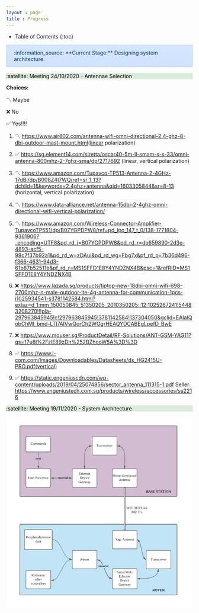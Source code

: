 ```yaml
---
layout : page
title : Progress
---
```

<style>
.alert {
    position:relative;
    padding:.75rem 1.25rem;
    margin-bottom:1rem;
    border:1px solid transparent;
    order-radius:.25rem
}
.alert-primary {
    color:#073984;
    background-image:linear-gradient(180deg, #d6e6ff, #cfe2ff);
    border-color:#bbd6fe
}
.alert-warning {
	color: #856404;
	background-image: linear-gradient(180deg, #fff5d5, #fff3cd);
	border-color: #ffeeba
}
.alert-tip {
    color: #000000;
	background-image: linear-gradient(180deg, #DCECDC, #DCECDC);
	border-color: #DCDCDC
}
</style>

* Table of Contents
{:toc}

<div markdown="span" class="alert alert-primary">
:information_source: **Current Stage:** Designing system architecture.
</div>

<div markdown="span" class="alert-tip">
:satellite: Meeting 24/10/2020 - Antennae Selection
</div>

**Choices:**  

:part_alternation_mark: Maybe

:x: No 

:white_check_mark: Yes!!!! 

1) :part_alternation_mark: https://www.air802.com/antenna-wifi-omni-directional-2.4-ghz-8-dbi-outdoor-mast-mount.html(linear polarization) 

2) :white_check_mark: https://sg.element14.com/siretta/oscar40-5m-ll-smam-s-s-33/omni-antenna-800mhz-2-7ghz-sma/dp/2717692 (linear, vertical polarization) 

3) :part_alternation_mark: https://www.amazon.com/Tupavco-TP513-Antenna-2-4GHz-17dBi/dp/B008Z4I7WQ/ref=sr_1_13?dchild=1&keywords=2.4ghz+antenna&qid=1603305844&sr=8-13 (horizontal, vertical polarization) 

4) :part_alternation_mark: https://www.data-alliance.net/antenna-15dbi-2-4ghz-omni-directional-wifi-vertical-polarization/ 

5) :part_alternation_mark: https://www.amazon.com/Wireless-Connector-Amplifier-TupavcoTP551/dp/B07YGPDPW8/ref=pd_lpo_147_t_0/138-1771804-9361906?_encoding=UTF8&pd_rd_i=B07YGPDPW8&pd_rd_r=db659890-2d3e-4893-acf5-98c7f37b92a1&pd_rd_w=zDAui&pd_rd_wg=Fbg7x&pf_rd_p=7b36d496-f366-4631-94d3-61b87b52511b&pf_rd_r=MS1SFFD1E8Y4YNDZNX4B&psc=1&refRID=MS1SFFD1E8Y4YNDZNX4B 

6) :x: https://www.lazada.sg/products/tiptop-new-18dbi-omni-wifi-698-2700mhz-n-male-outdoor-lte-4g-antenna-for-communication-1pcs-i1025934541-s3781142584.html?exlaz=d_1:mm_150050845_51350205_2010350205::12:1025267241!54483208270!!!pla-297963845945!c!297963845945!3781142584!137304050&gclid=EAIaIQobChMI_bmd-LTI7AIVwQorCh2WGgrHEAQYDCABEgLpefD_BwE 

7) :x: https://www.mouser.sg/ProductDetail/RF-Solutions/ANT-GSM-YAG11?qs=17u8i%2FzlE89zDn%252BZhooW5A%3D%3D 

8) :white_check_mark: https://www.l-com.com/Images/Downloadables/Datasheets/ds_HG2415U-PRO.pdf(vertical) 

9) :white_check_mark: https://static.engeniuscdn.com/wp-content/uploads/2019/04/25074856/sector_antenna_111315-1.pdf 
Seller: https://www.engeniustech.com.sg/products/wireless/accessories/sa2216 

<div markdown="span" class="alert-tip">
:satellite: Meeting 19/11/2020 - System Architecture
</div>

![Architecture](tasks/archi-v1.png)

 

 